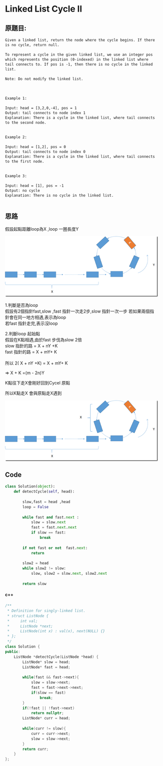# Linked List Cycle II


## 原題目:
```
Given a linked list, return the node where the cycle begins. If there is no cycle, return null.

To represent a cycle in the given linked list, we use an integer pos which represents the position (0-indexed) in the linked list where tail connects to. If pos is -1, then there is no cycle in the linked list.

Note: Do not modify the linked list.

 

Example 1:

Input: head = [3,2,0,-4], pos = 1
Output: tail connects to node index 1
Explanation: There is a cycle in the linked list, where tail connects to the second node.


Example 2:

Input: head = [1,2], pos = 0
Output: tail connects to node index 0
Explanation: There is a cycle in the linked list, where tail connects to the first node.


Example 3:

Input: head = [1], pos = -1
Output: no cycle
Explanation: There is no cycle in the linked list.


```


## 思路

假設起點距離loop為X ,loop 一圈長度Y

<img src="141_1.png">


1.判斷是否為loop </br>
假設有2個指針fast,slow ,fast 指針一次走2步,slow 指針一次一步
若如果兩個指針會在同一地方相遇,表示為loop</br>
若fast 指針走完,表示沒loop</br>

2.判斷loop 起始點</br>
假設在K點相遇,由於fast 步伐為slow 2倍</br>
slow 指針的路 = X + nY +K</br>
fast 指針的路 = X + mY+ K   </br>
</br>
所以 2( X + nY +K) = X + mY+ K  </br>

=> X + K =(m - 2n)Y</br>

K點往下走X會剛好回到Cycel 原點</br>

所以K點走X 會與原點走X遇到</br>



<img src="141_2.png">



## Code



``` python
class Solution(object):
    def detectCycle(self, head):
        
        slow,fast = head ,head
        loop = False
        
        while fast and fast.next :            
            slow = slow.next            
            fast = fast.next.next            
            if slow == fast:
                break              
              
        if not fast or not  fast.next:
            return        
        
        slow2 = head
        while slow2 != slow:
            slow, slow2 = slow.next, slow2.next     
        
        return slow
```  

#### c++
``` c++
/**
 * Definition for singly-linked list.
 * struct ListNode {
 *     int val;
 *     ListNode *next;
 *     ListNode(int x) : val(x), next(NULL) {}
 * };
 */
class Solution {
public:
    ListNode *detectCycle(ListNode *head) {
        ListNode* slow = head;
        ListNode* fast = head;
        
        while(fast && fast->next){
            slow = slow->next;
            fast = fast->next->next;
            if(slow == fast)
                break;            
        }
        if(!fast || !fast->next)
            return nullptr;
        ListNode* curr = head;
        
        while(curr != slow){
            curr = curr->next;
            slow = slow->next;
        }    
        return curr;        
    }
};
```












